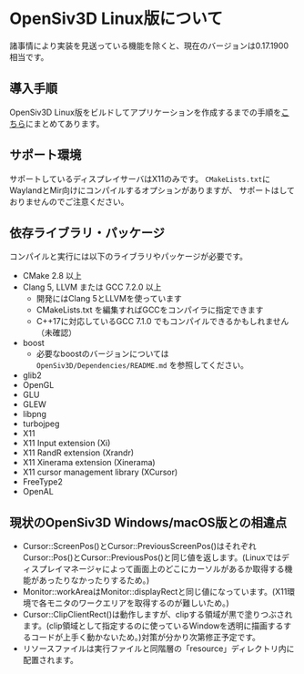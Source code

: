# OpenSiv3D Linux版について
諸事情により実装を見送っている機能を除くと、現在のバージョンは0.17.1900相当です。

## 導入手順
OpenSiv3D Linux版をビルドしてアプリケーションを作成するまでの手順を[こちら](INSTALL.md)にまとめてあります。

## サポート環境
サポートしているディスプレイサーバはX11のみです。
`CMakeLists.txt`にWaylandとMir向けにコンパイルするオプションがありますが、
サポートはしておりませんのでご注意ください。

## 依存ライブラリ・パッケージ
コンパイルと実行には以下のライブラリやパッケージが必要です。
- CMake 2.8 以上
- Clang 5, LLVM または GCC 7.2.0 以上
  - 開発にはClang 5とLLVMを使っています
  - CMakeLists.txt を編集すればGCCをコンパイラに指定できます
  - C++17に対応しているGCC 7.1.0 でもコンパイルできるかもしれません（未確認）
- boost
  - 必要なboostのバージョンについては `OpenSiv3D/Dependencies/README.md` を参照してください。
- glib2
- OpenGL
- GLU
- GLEW
- libpng
- turbojpeg
- X11
- X11 Input extension (Xi)
- X11 RandR extension (Xrandr)
- X11 Xinerama extension (Xinerama)
- X11 cursor management library (XCursor)
- FreeType2
- OpenAL


## 現状のOpenSiv3D Windows/macOS版との相違点
- Cursor::ScreenPos()とCursor::PreviousScreenPos()はそれぞれCursor::Pos()とCursor::PreviousPos()と同じ値を返します。(Linuxではディスプレイマネージャによって画面上のどこにカーソルがあるか取得する機能があったりなかったりするため。)
- Monitor::workAreaはMonitor::displayRectと同じ値になっています。(X11環境で各モニタのワークエリアを取得するのが難しいため。)
- Cursor::ClipClientRect()は動作しますが、clipする領域が黒で塗りつぶされます。(clip領域として指定するのに使っているWindowを透明に描画するするコードが上手く動かないため。)対策が分かり次第修正予定です。
- リソースファイルは実行ファイルと同階層の「resource」ディレクトリ内に配置されます。

